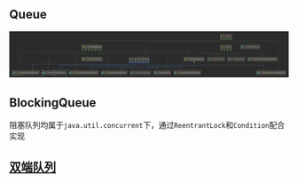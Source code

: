 ## Queue
![继承结构](Queue.png)
## BlockingQueue
阻塞队列均属于`java.util.concurrent`下，通过`ReentrantLock`和`Condition`配合实现


## [双端队列](deque.md)

